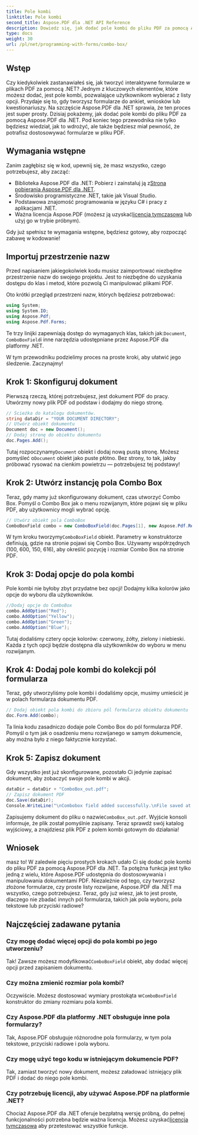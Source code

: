 ```yaml
---
title: Pole kombi
linktitle: Pole kombi
second_title: Aspose.PDF dla .NET API Reference
description: Dowiedz się, jak dodać pole kombi do pliku PDF za pomocą Aspose.PDF dla .NET. Postępuj zgodnie z naszym przewodnikiem krok po kroku, aby łatwo tworzyć interaktywne formularze PDF.
type: docs
weight: 30
url: /pl/net/programming-with-forms/combo-box/
---
```

## Wstęp

Czy kiedykolwiek zastanawiałeś się, jak tworzyć interaktywne formularze w plikach PDF za pomocą .NET? Jednym z kluczowych elementów, które możesz dodać, jest pole kombi, pozwalające użytkownikom wybierać z listy opcji. Przydaje się to, gdy tworzysz formularze do ankiet, wniosków lub kwestionariuszy. Na szczęście Aspose.PDF dla .NET sprawia, że ten proces jest super prosty. Dzisiaj pokażemy, jak dodać pole kombi do pliku PDF za pomocą Aspose.PDF dla .NET. Pod koniec tego przewodnika nie tylko będziesz wiedział, jak to wdrożyć, ale także będziesz miał pewność, że potrafisz dostosowywać formularze w pliku PDF.

## Wymagania wstępne

Zanim zagłębisz się w kod, upewnij się, że masz wszystko, czego potrzebujesz, aby zacząć:

- Biblioteka Aspose.PDF dla .NET: Pobierz i zainstaluj ją z[Strona pobierania Aspose.PDF dla .NET](https://releases.aspose.com/pdf/net/).
- Środowisko programistyczne .NET, takie jak Visual Studio.
- Podstawowa znajomość programowania w języku C# i pracy z aplikacjami .NET.
-  Ważna licencja Aspose.PDF (możesz ją uzyskać[licencja tymczasowa](https://purchase.aspose.com/temporary-license/) lub użyj go w trybie próbnym).

Gdy już spełnisz te wymagania wstępne, będziesz gotowy, aby rozpocząć zabawę w kodowanie!

## Importuj przestrzenie nazw

Przed napisaniem jakiegokolwiek kodu musisz zaimportować niezbędne przestrzenie nazw do swojego projektu. Jest to niezbędne do uzyskania dostępu do klas i metod, które pozwolą Ci manipulować plikami PDF.

Oto krótki przegląd przestrzeni nazw, których będziesz potrzebować:

```csharp
using System;
using System.IO;
using Aspose.Pdf;
using Aspose.Pdf.Forms;
```

 Te trzy linijki zapewniają dostęp do wymaganych klas, takich jak:`Document`, `ComboBoxField`i inne narzędzia udostępniane przez Aspose.PDF dla platformy .NET.

W tym przewodniku podzielimy proces na proste kroki, aby ułatwić jego śledzenie. Zaczynajmy!

## Krok 1: Skonfiguruj dokument

Pierwszą rzeczą, której potrzebujesz, jest dokument PDF do pracy. Utwórzmy nowy plik PDF od podstaw i dodajmy do niego stronę.

```csharp
// Ścieżka do katalogu dokumentów.
string dataDir = "YOUR DOCUMENT DIRECTORY";
// Utwórz obiekt dokumentu
Document doc = new Document();
// Dodaj stronę do obiektu dokumentu
doc.Pages.Add();
```

 Tutaj rozpoczynamy`Document` obiekt i dodaj nową pustą stronę. Możesz pomyśleć o`Document` obiekt jako puste płótno. Bez strony, to tak, jakby próbować rysować na cienkim powietrzu — potrzebujesz tej podstawy!

## Krok 2: Utwórz instancję pola Combo Box

Teraz, gdy mamy już skonfigurowany dokument, czas utworzyć Combo Box. Pomyśl o Combo Box jak o menu rozwijanym, które pojawi się w pliku PDF, aby użytkownicy mogli wybrać opcję.

```csharp
// Utwórz obiekt pola ComboBox
ComboBoxField combo = new ComboBoxField(doc.Pages[1], new Aspose.Pdf.Rectangle(100, 600, 150, 616));
```

 W tym kroku tworzymy`ComboBoxField` obiekt. Parametry w konstruktorze definiują, gdzie na stronie pojawi się Combo Box. Używamy współrzędnych (100, 600, 150, 616), aby określić pozycję i rozmiar Combo Box na stronie PDF.

## Krok 3: Dodaj opcje do pola kombi

Pole kombi nie byłoby zbyt przydatne bez opcji! Dodajmy kilka kolorów jako opcje do wyboru dla użytkowników.

```csharp
//Dodaj opcje do ComboBox
combo.AddOption("Red");
combo.AddOption("Yellow");
combo.AddOption("Green");
combo.AddOption("Blue");
```

Tutaj dodaliśmy cztery opcje kolorów: czerwony, żółty, zielony i niebieski. Każda z tych opcji będzie dostępna dla użytkowników do wyboru w menu rozwijanym.

## Krok 4: Dodaj pole kombi do kolekcji pól formularza

Teraz, gdy utworzyliśmy pole kombi i dodaliśmy opcje, musimy umieścić je w polach formularza dokumentu PDF.

```csharp
// Dodaj obiekt pola kombi do zbioru pól formularza obiektu dokumentu
doc.Form.Add(combo);
```

Ta linia kodu zasadniczo dodaje pole Combo Box do pól formularza PDF. Pomyśl o tym jak o osadzeniu menu rozwijanego w samym dokumencie, aby można było z niego faktycznie korzystać.

## Krok 5: Zapisz dokument

Gdy wszystko jest już skonfigurowane, pozostało Ci jedynie zapisać dokument, aby zobaczyć swoje pole kombi w akcji.

```csharp
dataDir = dataDir + "ComboBox_out.pdf";
// Zapisz dokument PDF
doc.Save(dataDir);
Console.WriteLine("\nCombobox field added successfully.\nFile saved at " + dataDir);
```

 Zapisujemy dokument do pliku o nazwie`ComboBox_out.pdf`. Wyjście konsoli informuje, że plik został pomyślnie zapisany. Teraz sprawdź swój katalog wyjściowy, a znajdziesz plik PDF z polem kombi gotowym do działania!

## Wniosek

masz to! W zaledwie pięciu prostych krokach udało Ci się dodać pole kombi do pliku PDF za pomocą Aspose.PDF dla .NET. Ta potężna funkcja jest tylko jedną z wielu, które Aspose.PDF udostępnia do dostosowywania i manipulowania dokumentami PDF. Niezależnie od tego, czy tworzysz złożone formularze, czy proste listy rozwijane, Aspose.PDF dla .NET ma wszystko, czego potrzebujesz. Teraz, gdy już wiesz, jak to jest proste, dlaczego nie zbadać innych pól formularza, takich jak pola wyboru, pola tekstowe lub przyciski radiowe?

## Najczęściej zadawane pytania

### Czy mogę dodać więcej opcji do pola kombi po jego utworzeniu?
 Tak! Zawsze możesz modyfikować`ComboBoxField` obiekt, aby dodać więcej opcji przed zapisaniem dokumentu.

### Czy można zmienić rozmiar pola kombi?
 Oczywiście. Możesz dostosować wymiary prostokąta w`ComboBoxField` konstruktor do zmiany rozmiaru pola kombi.

### Czy Aspose.PDF dla platformy .NET obsługuje inne pola formularzy?
Tak, Aspose.PDF obsługuje różnorodne pola formularzy, w tym pola tekstowe, przyciski radiowe i pola wyboru.

### Czy mogę użyć tego kodu w istniejącym dokumencie PDF?
Tak, zamiast tworzyć nowy dokument, możesz załadować istniejący plik PDF i dodać do niego pole kombi.

### Czy potrzebuję licencji, aby używać Aspose.PDF na platformie .NET?
 Chociaż Aspose.PDF dla .NET oferuje bezpłatną wersję próbną, do pełnej funkcjonalności potrzebna będzie ważna licencja. Możesz uzyskać[licencja tymczasowa](https://purchase.aspose.com/temporary-license/) aby przetestować wszystkie funkcje.